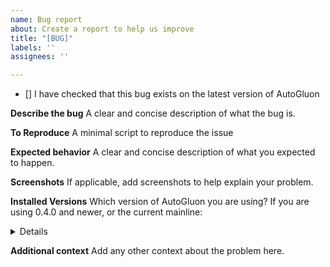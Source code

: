 ```yaml
---
name: Bug report
about: Create a report to help us improve
title: "[BUG]"
labels: ''
assignees: ''

---
```


- [] I have checked that this bug exists on the latest version of AutoGluon

**Describe the bug**
A clear and concise description of what the bug is.

**To Reproduce**
A minimal script to reproduce the issue

**Expected behavior**
A clear and concise description of what you expected to happen.

**Screenshots**
If applicable, add screenshots to help explain your problem.

**Installed Versions**
Which version of AutoGluon you are using?
If you are using 0.4.0 and newer, or the current mainline:
<details>

Replace this line with the output of autogluon.core.show_versions()

</details>

**Additional context**
Add any other context about the problem here.
